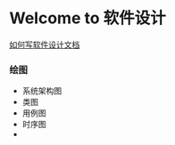 
# Welcome to 软件设计

[如何写软件设计文档](https://developer.aliyun.com/article/9195)

### 绘图
* 系统架构图
* 类图
* 用例图
* 时序图
* 
